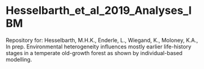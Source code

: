
<!-- README.md is generated from README.Rmd. Please edit that file -->

# Hesselbarth\_et\_al\_2019\_Analyses\_IBM

Repository for: Hesselbarth, M.H.K., Enderle, L., Wiegand, K., Moloney,
K.A., In prep. Environmental heterogeneity influences mostly earlier
life-history stages in a temperate old-growth forest as shown by
individual-based modelling.
